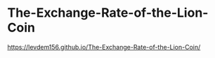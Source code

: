 # The-Exchange-Rate-of-the-Lion-Coin

https://levdem156.github.io/The-Exchange-Rate-of-the-Lion-Coin/
